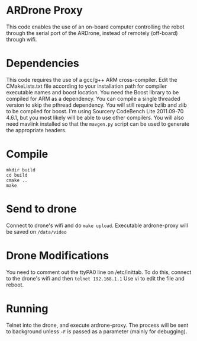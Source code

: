 ARDrone Proxy
=============

This code enables the use of an on-board computer controlling the robot through the serial port of the ARDrone, instead of remotely (off-board) through wifi.

Dependencies
===========

This code requires the use of a gcc/g++ ARM cross-compiler. Edit the CMakeLists.txt file according to your installation path for compiler executable names and boost location.
You need the Boost library to be compiled for ARM as a dependency. You can compile a single threaded version to skip the pthread dependency. You will still require bzlib and zlib to be compiled for boost.
I'm using Sourcery CodeBench Lite 2011.09-70 4.6.1, but you most likely will be able to use other compilers.
You will also need mavlink installed so that the `mavgen.py` script can be used to generate the appropriate headers.

Compile
======

```
mkdir build
cd build
cmake ..
make
```

Send to drone
============

Connect to drone's wifi and do `make upload`. Executable ardrone-proxy will be saved on `/data/video`

Drone Modifications
==================

You need to comment out the ttyPA0 line on /etc/inittab. To do this, connect to the drone's wifi and then 
  `telnet 192.168.1.1`
Use vi to edit the file and reboot.

Running
======

Telnet into the drone, and execute ardrone-proxy. The process will be sent to background unless `-F` is passed as a parameter (mainly for debugging).

